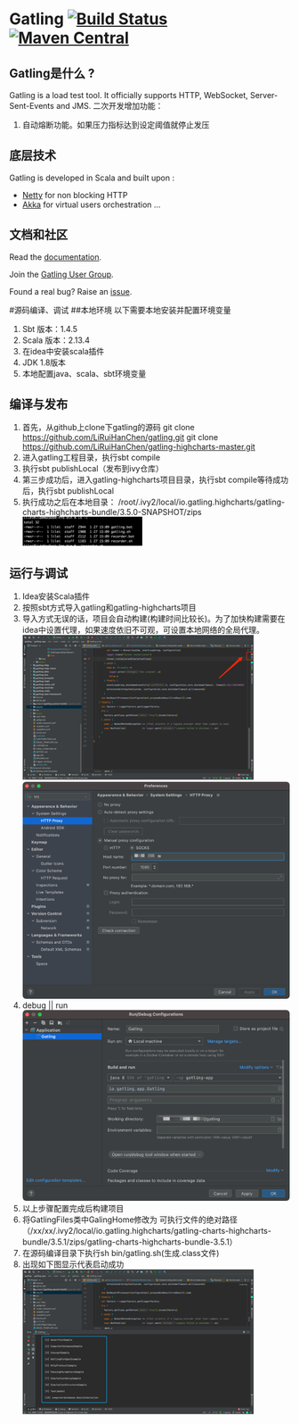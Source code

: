 # Gatling [![Build Status](https://travis-ci.org/gatling/gatling.svg?branch=master)](https://travis-ci.org/gatling/gatling) [![Maven Central](https://maven-badges.herokuapp.com/maven-central/io.gatling/gatling-core/badge.svg)](https://maven-badges.herokuapp.com/maven-central/io.gatling/gatling-core/)

## Gatling是什么 ?

Gatling is a load test tool.
It officially supports HTTP, WebSocket, Server-Sent-Events and JMS.
二次开发增加功能：
1. 自动熔断功能。如果压力指标达到设定阈值就停止发压

## 底层技术

Gatling is developed in Scala and built upon :

* [Netty](https://netty.io) for non blocking HTTP
* [Akka](https://akka.io) for virtual users orchestration
...

## 文档和社区

Read the [documentation](https://gatling.io/docs/current/).

Join the [Gatling User Group](https://groups.google.com/forum/#!forum/gatling).

Found a real bug? Raise an [issue](https://github.com/gatling/gatling/issues).

#源码编译、调试
##本地环境
以下需要本地安装并配置环境变量
1.	Sbt
      版本：1.4.5
2.	Scala
      版本：2.13.4
3.	在idea中安装scala插件
4.	JDK 1.8版本
5.	本地配置java、scala、sbt环境变量

## 编译与发布
1.	首先，从github上clone下gatling的源码
      git clone https://github.com/LiRuiHanChen/gatling.git
      git clone https://github.com/LiRuiHanChen/gatling-highcharts-master.git
2.	进入gatling工程目录，执行sbt compile
3.	执行sbt publishLocal（发布到ivy仓库）
4.	第三步成功后，进入gatling-highcharts项目目录，执行sbt compile等待成功后，执行sbt publishLocal
5.	执行成功之后在本地目录：
      /root/.ivy2/local/io.gatling.highcharts/gatling-charts-highcharts-bundle/3.5.0-SNAPSHOT/zips
    ![img.png](img.png)

## 运行与调试
1.	Idea安装Scala插件
2.	按照sbt方式导入gatling和gatling-highcharts项目
3.	导入方式无误的话，项目会自动构建(构建时间比较长)。为了加快构建需要在idea中设置代理，如果速度依旧不可观，可设置本地网络的全局代理。
    ![img_1.png](img_1.png)
    ![img_5.png](img_5.png)
4. debug || run
   ![img_4.png](img_4.png)
5.	以上步骤配置完成后构建项目
6.	将GatlingFiles类中GalingHome修改为 可执行文件的绝对路径（/xx/xx/.ivy2/local/io.gatling.highcharts/gatling-charts-highcharts-bundle/3.5.1/zips/gatling-charts-highcharts-bundle-3.5.1）
7.	在源码编译目录下执行sh bin/gatling.sh(生成.class文件)
8.	出现如下图显示代表启动成功
    ![img_3.png](img_3.png)

